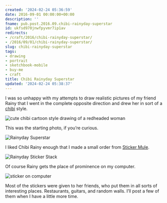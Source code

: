 ```yaml
---
created: '2024-02-24 05:36:59'
date: 2016-09-01 00:00:00+00:00
description: ''
fname: pub.post.2016.09.chibi-rainyday-superstar
id: ukfsd970jnwfpyvmr7ip1av
redirects:
- /craft/2016/chibi-rainyday-superstar/
- /2016/09/01/chibi-rainyday-superstar/
slug: chibi-rainyday-superstar
tags:
- drawing
- portrait
- sketchbook-mobile
- buy-me
- craft
title: Chibi Rainyday Superstar
updated: '2024-02-24 05:38:37'
---
```


I was so unhappy with my attempts to draw realistic pictures of my friend Rainy that I went in the complete opposite direction and drew her in sort of a [chibi](https://en.wikipedia.org/wiki/Chibi_\(term\)) style.

<!--more-->

![cute chibi cartoon style drawing of a redheaded woman](assets/img/2016/cover-2016-09-01.png)

This was the starting photo, if you’re curious.

![Rainyday Superstar](assets/img/2016/rainyday-superstar.jpg)

I liked Chibi Rainy enough that I made a small order from [Sticker Mule](https://www.stickermule.com/).

![Rainyday Sticker Stack](assets/img/2016/rainyday-sticker-stack.jpg)

Of course Rainy gets the place of prominence on my computer.

![sticker on computer](assets/img/2016/my-pc.jpg "Making sure Linux runs okay on my PC")

Most of the stickers were given to her friends, who put them in all sorts of interesting places. Restaurants, guitars, and random walls. I’ll post a few of them when I have a little more time.